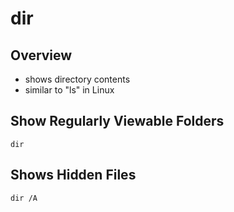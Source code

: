 # dir

## Overview

* shows directory contents
* similar to "ls" in Linux

## Show Regularly Viewable Folders

```
dir
```

## Shows Hidden Files

```
dir /A
```
